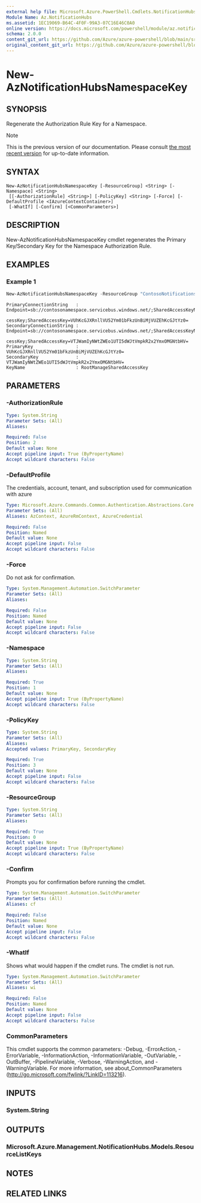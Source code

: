 ```yaml
---
external help file: Microsoft.Azure.PowerShell.Cmdlets.NotificationHubs.dll-Help.xml
Module Name: Az.NotificationHubs
ms.assetid: 1EC19069-B64C-4F0F-99A3-07C16E46C0A0
online version: https://docs.microsoft.com/powershell/module/az.notificationhubs/new-aznotificationhubsnamespacekey
schema: 2.0.0
content_git_url: https://github.com/Azure/azure-powershell/blob/main/src/NotificationHubs/NotificationHubs/help/New-AzNotificationHubsNamespaceKey.md
original_content_git_url: https://github.com/Azure/azure-powershell/blob/main/src/NotificationHubs/NotificationHubs/help/New-AzNotificationHubsNamespaceKey.md
---
```


# New-AzNotificationHubsNamespaceKey

## SYNOPSIS
Regenerate the Authorization Rule Key for a Namespace.

> [!NOTE]
>This is the previous version of our documentation. Please consult [the most recent version](/powershell/module/az.notificationhubs/new-aznotificationhubsnamespacekey) for up-to-date information.

## SYNTAX

```
New-AzNotificationHubsNamespaceKey [-ResourceGroup] <String> [-Namespace] <String>
 [[-AuthorizationRule] <String>] [-PolicyKey] <String> [-Force] [-DefaultProfile <IAzureContextContainer>]
 [-WhatIf] [-Confirm] [<CommonParameters>]
```

## DESCRIPTION
New-AzNotificationHubsNamespaceKey cmdlet regenerates the Primary Key/Secondary Key for the Namespace Authorization Rule.

## EXAMPLES

### Example 1
```powershell
New-AzNotificationHubsNamespaceKey -ResourceGroup "ContosoNotificationsGroup" -Namespace "ContosoNamespace" -AuthorizationRule "RootManageSharedAccessKey" -PolicyKey "PrimaryKey"
```

```Output
PrimaryConnectionString   : Endpoint=sb://contosonamespace.servicebus.windows.net/;SharedAccessKeyName=RootManageSharedAc
                            cessKey;SharedAccessKey=VUhKcGJXRnllVU52Ym01bFkzUnBiMjVUZEhKcGJtYz0=
SecondaryConnectionString : Endpoint=sb://contosonamespace.servicebus.windows.net/;SharedAccessKeyName=RootManageSharedAc
                            cessKey;SharedAccessKey=VTJWamIyNWtZWEo1UTI5dWJtVmpkR2x2YmxOMGNtbHV=
PrimaryKey                : VUhKcGJXRnllVU52Ym01bFkzUnBiMjVUZEhKcGJtYz0=
SecondaryKey              : VTJWamIyNWtZWEo1UTI5dWJtVmpkR2x2YmxOMGNtbHV=
KeyName                   : RootManageSharedAccessKey
```

## PARAMETERS

### -AuthorizationRule
```yaml
Type: System.String
Parameter Sets: (All)
Aliases:

Required: False
Position: 2
Default value: None
Accept pipeline input: True (ByPropertyName)
Accept wildcard characters: False
```

### -DefaultProfile
The credentials, account, tenant, and subscription used for communication with azure

```yaml
Type: Microsoft.Azure.Commands.Common.Authentication.Abstractions.Core.IAzureContextContainer
Parameter Sets: (All)
Aliases: AzContext, AzureRmContext, AzureCredential

Required: False
Position: Named
Default value: None
Accept pipeline input: False
Accept wildcard characters: False
```

### -Force
Do not ask for confirmation.

```yaml
Type: System.Management.Automation.SwitchParameter
Parameter Sets: (All)
Aliases:

Required: False
Position: Named
Default value: None
Accept pipeline input: False
Accept wildcard characters: False
```

### -Namespace
```yaml
Type: System.String
Parameter Sets: (All)
Aliases:

Required: True
Position: 1
Default value: None
Accept pipeline input: True (ByPropertyName)
Accept wildcard characters: False
```

### -PolicyKey
```yaml
Type: System.String
Parameter Sets: (All)
Aliases:
Accepted values: PrimaryKey, SecondaryKey

Required: True
Position: 3
Default value: None
Accept pipeline input: False
Accept wildcard characters: False
```

### -ResourceGroup
```yaml
Type: System.String
Parameter Sets: (All)
Aliases:

Required: True
Position: 0
Default value: None
Accept pipeline input: True (ByPropertyName)
Accept wildcard characters: False
```

### -Confirm
Prompts you for confirmation before running the cmdlet.

```yaml
Type: System.Management.Automation.SwitchParameter
Parameter Sets: (All)
Aliases: cf

Required: False
Position: Named
Default value: None
Accept pipeline input: False
Accept wildcard characters: False
```

### -WhatIf
Shows what would happen if the cmdlet runs.
The cmdlet is not run.

```yaml
Type: System.Management.Automation.SwitchParameter
Parameter Sets: (All)
Aliases: wi

Required: False
Position: Named
Default value: None
Accept pipeline input: False
Accept wildcard characters: False
```

### CommonParameters
This cmdlet supports the common parameters: -Debug, -ErrorAction, -ErrorVariable, -InformationAction, -InformationVariable, -OutVariable, -OutBuffer, -PipelineVariable, -Verbose, -WarningAction, and -WarningVariable. For more information, see about_CommonParameters (http://go.microsoft.com/fwlink/?LinkID=113216).

## INPUTS

### System.String

## OUTPUTS

### Microsoft.Azure.Management.NotificationHubs.Models.ResourceListKeys

## NOTES

## RELATED LINKS
